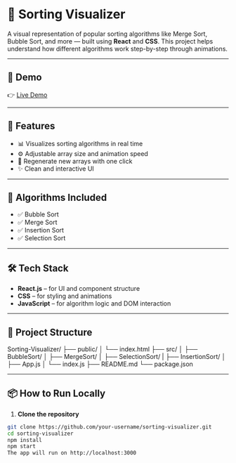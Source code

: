 # 🧠 Sorting Visualizer

A visual representation of popular sorting algorithms like Merge Sort, Bubble Sort, and more — built using **React** and **CSS**. This project helps understand how different algorithms work step-by-step through animations.

---

## 📸 Demo

👉 [Live Demo](https://sorting-visualizer-blue-iota.vercel.app/)  

---

## 🚀 Features

- 📊 Visualizes sorting algorithms in real time
- ⚙️ Adjustable array size and animation speed
- 🔁 Regenerate new arrays with one click
- ✨ Clean and interactive UI

---

## 🧮 Algorithms Included

- ✅ Bubble Sort
- ✅ Merge Sort
- ✅ Insertion Sort 
- ✅ Selection Sort 


---

## 🛠️ Tech Stack

- **React.js** – for UI and component structure
- **CSS** – for styling and animations
- **JavaScript** – for algorithm logic and DOM interaction

---

## 📂 Project Structure
Sorting-Visualizer/
├── public/
│ └── index.html
├── src/
│ ├── BubbleSort/
│ ├── MergeSort/
│ ├── SelectionSort/
| ├── InsertionSort/
│ ├── App.js
│ └── index.js
├── README.md
└── package.json


---

## 📦 How to Run Locally

1. **Clone the repository**
```bash
git clone https://github.com/your-username/sorting-visualizer.git
cd sorting-visualizer
npm install
npm start
The app will run on http://localhost:3000

